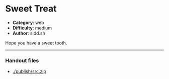 Sweet Treat
======================

- **Category**: web
- **Difficulty**: medium
- **Author**: sidd.sh

Hope you have a sweet tooth.

---

### Handout files

- [./publish/src.zip](./publish/src.zip)

